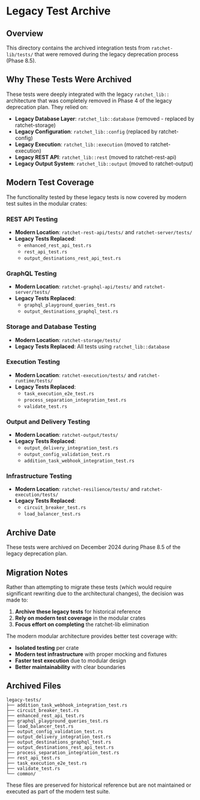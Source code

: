 # Legacy Test Archive

## Overview

This directory contains the archived integration tests from `ratchet-lib/tests/` that were removed during the legacy deprecation process (Phase 8.5).

## Why These Tests Were Archived

These tests were deeply integrated with the legacy `ratchet_lib::` architecture that was completely removed in Phase 4 of the legacy deprecation plan. They relied on:

- **Legacy Database Layer**: `ratchet_lib::database` (removed - replaced by ratchet-storage)
- **Legacy Configuration**: `ratchet_lib::config` (replaced by ratchet-config)
- **Legacy Execution**: `ratchet_lib::execution` (moved to ratchet-execution)
- **Legacy REST API**: `ratchet_lib::rest` (moved to ratchet-rest-api)
- **Legacy Output System**: `ratchet_lib::output` (moved to ratchet-output)

## Modern Test Coverage

The functionality tested by these legacy tests is now covered by modern test suites in the modular crates:

### REST API Testing
- **Modern Location**: `ratchet-rest-api/tests/` and `ratchet-server/tests/`
- **Legacy Tests Replaced**:
  - `enhanced_rest_api_test.rs`
  - `rest_api_test.rs`
  - `output_destinations_rest_api_test.rs`

### GraphQL Testing
- **Modern Location**: `ratchet-graphql-api/tests/` and `ratchet-server/tests/`
- **Legacy Tests Replaced**:
  - `graphql_playground_queries_test.rs`
  - `output_destinations_graphql_test.rs`

### Storage and Database Testing
- **Modern Location**: `ratchet-storage/tests/`
- **Legacy Tests Replaced**: All tests using `ratchet_lib::database`

### Execution Testing
- **Modern Location**: `ratchet-execution/tests/` and `ratchet-runtime/tests/`
- **Legacy Tests Replaced**:
  - `task_execution_e2e_test.rs`
  - `process_separation_integration_test.rs`
  - `validate_test.rs`

### Output and Delivery Testing
- **Modern Location**: `ratchet-output/tests/`
- **Legacy Tests Replaced**:
  - `output_delivery_integration_test.rs`
  - `output_config_validation_test.rs`
  - `addition_task_webhook_integration_test.rs`

### Infrastructure Testing
- **Modern Location**: `ratchet-resilience/tests/` and `ratchet-execution/tests/`
- **Legacy Tests Replaced**:
  - `circuit_breaker_test.rs`
  - `load_balancer_test.rs`

## Archive Date

These tests were archived on December 2024 during Phase 8.5 of the legacy deprecation plan.

## Migration Notes

Rather than attempting to migrate these tests (which would require significant rewriting due to the architectural changes), the decision was made to:

1. **Archive these legacy tests** for historical reference
2. **Rely on modern test coverage** in the modular crates
3. **Focus effort on completing** the ratchet-lib elimination

The modern modular architecture provides better test coverage with:
- **Isolated testing** per crate
- **Modern test infrastructure** with proper mocking and fixtures
- **Faster test execution** due to modular design
- **Better maintainability** with clear boundaries

## Archived Files

```
legacy-tests/
├── addition_task_webhook_integration_test.rs
├── circuit_breaker_test.rs
├── enhanced_rest_api_test.rs
├── graphql_playground_queries_test.rs
├── load_balancer_test.rs
├── output_config_validation_test.rs
├── output_delivery_integration_test.rs
├── output_destinations_graphql_test.rs
├── output_destinations_rest_api_test.rs
├── process_separation_integration_test.rs
├── rest_api_test.rs
├── task_execution_e2e_test.rs
├── validate_test.rs
└── common/
```

These files are preserved for historical reference but are not maintained or executed as part of the modern test suite.